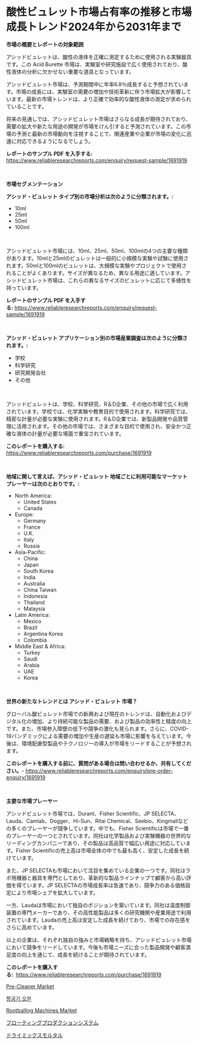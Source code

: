 <p><h1>酸性ビュレット市場占有率の推移と市場成長トレンド2024年から2031年まで</h1></p><p><strong>市場の概要とレポートの対象範囲</strong></p>
<p><p>アシッドビュレットは、酸性の液体を正確に測定するために使用される実験器具です。この Acid Burette 市場は、実験室や研究施設で広く使用されており、酸性液体の分析に欠かせない重要な道具となっています。</p><p>アシッドビュレット市場は、予測期間中に年率6.8％成長すると予想されています。市場の成長には、実験室の需要の増加や技術革新に伴う市場拡大が影響しています。最新の市場トレンドは、より正確で効率的な酸性液体の測定が求められていることです。</p><p>将来の見通しでは、アシッドビュレット市場はさらなる成長が期待されており、需要の拡大や新たな用途の開発が市場をけん引すると予測されています。この市場の予測と最新の市場動向を注視することで、関連産業や企業が市場の変化に迅速に対応できるようになるでしょう。</p></p>
<p><strong>レポートのサンプル PDF を入手する:</strong> <a href="https://www.reliableresearchreports.com/enquiry/request-sample/1691919">https://www.reliableresearchreports.com/enquiry/request-sample/1691919</a></p>
<p>&nbsp;</p>
<p><strong>市場セグメンテーション</strong></p>
<p><strong>アシッド・ビュレット タイプ別の市場分析は次のように分類されます。:</strong></p>
<p><ul><li>10ml</li><li>25ml</li><li>50ml</li><li>100ml</li></ul></p>
<p>&nbsp;</p>
<p><p>アシッドビュレット市場には、10ml、25ml、50ml、100mlの4つの主要な種類があります。10mlと25mlのビュレットは一般的に小規模な実験や試験に使用されます。50mlと100mlのビュレットは、大規模な実験やプロジェクトで使用されることがよくあります。サイズが異なるため、異なる用途に適しています。アシッドビュレット市場は、これらの異なるサイズのビュレットに応じて多様性を持っています。</p></p>
<p><strong>レポートのサンプル PDF を入手する:</strong>&nbsp;<a href="https://www.reliableresearchreports.com/enquiry/request-sample/1691919">https://www.reliableresearchreports.com/enquiry/request-sample/1691919</a></p>
<p>&nbsp;</p>
<p><strong> アシッド・ビュレット アプリケーション別の市場産業調査は次のように分類されます。:</strong></p>
<p><ul><li>学校</li><li>科学研究</li><li>研究開発会社</li><li>その他</li></ul></p>
<p>&nbsp;</p>
<p><p>アシッドビュレットは、学校、科学研究、R＆D企業、その他の市場で広く利用されています。学校では、化学実験や教育目的で使用されます。科学研究では、精密な計量が必要な実験に使用されます。R＆D企業では、新製品開発や品質管理に活用されます。その他の市場では、さまざまな目的で使用され、安全かつ正確な液体の計量が必要な場面で重宝されています。</p></p>
<p><strong>このレポートを購入する:</strong>&nbsp; <a href="https://www.reliableresearchreports.com/purchase/1691919">https://www.reliableresearchreports.com/purchase/1691919</a></p>
<p>&nbsp;</p>
<p><strong>地域に関して言えば、アシッド・ビュレット 地域ごとに利用可能なマーケットプレーヤーは次のとおりです。:</strong></p>
<p><ul>
    <li>
        North America:
        <ul>
            <li>United States</li>
            <li>Canada</li>
        </ul>
    </li>
    <li>
        Europe:
        <ul>
            <li>Germany</li>
            <li>France</li>
            <li>U.K.</li>
            <li>Italy</li>
            <li>Russia</li>
        </ul>
    </li>
    <li>
        Asia-Pacific:
        <ul>
            <li>China</li>
            <li>Japan</li>
            <li>South Korea</li>
            <li>India</li>
            <li>Australia</li>
            <li>China Taiwan</li>
            <li>Indonesia</li>
            <li>Thailand</li>
            <li>Malaysia</li>
        </ul>
    </li>
    <li>
        Latin America:
        <ul>
            <li>Mexico</li>
            <li>Brazil</li>
            <li>Argentina Korea</li>
            <li>Colombia</li>
        </ul>
    </li>
    <li>
        Middle East & Africa:
        <ul>
            <li>Turkey</li>
            <li>Saudi</li>
            <li>Arabia</li>
            <li>UAE</li>
            <li>Korea</li>
        </ul>
    </li>
    </ul></p>
<p>&nbsp;</p>
<p><strong>世界の新たなトレンドとは アシッド・ビュレット 市場？</strong></p>
<p><p>グローバル酸ビュレット市場での新興および現在のトレンドは、自動化およびデジタル化の増加、より持続可能な製品の需要、および製品の効率性と精度の向上です。また、市場参入障壁の低下や競争の激化も見られます。さらに、COVID-19パンデミックによる需要の増加や生産の遅延も市場に影響を与えています。今後は、環境配慮型製品やテクノロジーの導入が市場をリードすることが予想されます。</p></p>
<p><strong>このレポートを購入する前に、質問がある場合は問い合わせるか、共有してください。</strong>- <a href="https://www.reliableresearchreports.com/enquiry/pre-order-enquiry/1691919">https://www.reliableresearchreports.com/enquiry/pre-order-enquiry/1691919</a></p>
<p>&nbsp;</p>
<p><strong>主要な市場プレーヤー</strong></p>
<p><p>アシッドビュレット市場では、Durant、Fisher Scientific、JP SELECTA、Lauda、Camlab、Dogger、Hi-Sun、Ritai Chemical、Seebio、Kingmallなどの多くのプレーヤーが競争しています。中でも、Fisher Scientificは市場で一番のプレーヤーの一つとされています。同社は化学製品および実験機器の世界的なリーディングカンパニーであり、その製品は高品質で幅広い用途に対応しています。Fisher Scientificの売上高は市場全体の中でも最も高く、安定した成長を続けています。</p><p>また、JP SELECTAも市場において注目を集めている企業の一つです。同社はラボ用機器と器具を専門としており、革新的な製品ラインナップで顧客から高い評価を得ています。JP SELECTAの市場成長率は急速であり、競争力のある価格設定により市場シェアを拡大しています。</p><p>一方、Laudaは市場において独自のポジションを築いています。同社は温度制御装置の専門メーカーであり、その高性能製品は多くの研究機関や産業用途で利用されています。Laudaの売上高は安定した成長を続けており、市場での存在感をさらに高めています。</p><p>以上の企業は、それぞれ独自の強みと市場戦略を持ち、アシッドビュレット市場において競争をリードしています。今後も市場ニーズに合った製品開発や顧客満足度の向上を通じて、成長を続けることが期待されています。</p></p>
<p><strong>このレポートを購入する:</strong>&nbsp;&nbsp;<a href="https://www.reliableresearchreports.com/purchase/1691919">https://www.reliableresearchreports.com/purchase/1691919</a></p>
<p><p><a href="https://issuu.com/reportprime-2/docs/pre-cleaner-market-size-2030.pptx">Pre-Cleaner Market</a></p><p><a href="https://github.com/KellyLyncyh543964/Market-Research-Report-List-1/blob/main/87808468088.md">항공기 오븐</a></p><p><a href="https://issuu.com/reportprime-2/docs/rootballing-machines-market-size-2030.pptx">Rootballing Machines Market</a></p><p><a href="https://github.com/avbqbctihcbe2/Market-Research-Report-List-1/blob/main/33224648732.md">フローティングプロダクションシステム</a></p><p><a href="https://github.com/one-cool-chick/Market-Research-Report-List-1/blob/main/30070678731.md">ドライミックスモルタル</a></p></p>